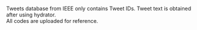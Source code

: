 Tweets database from IEEE only contains Tweet IDs. Tweet text is obtained after using hydrator.
<br>
All codes are uploaded for reference.
